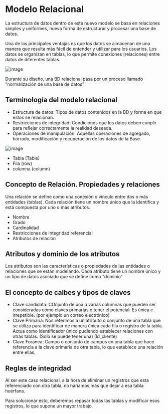 # Modelo Relacional

La estructura de datos dentro de este nuevo modelo se basa en relaciones simples y uniformes, nueva forma de estructurar y procesar una base de datos. 

Una de las principales ventajas es que los datos se almacenan de una manera que resulta más fácil de entender y utilizar para los usuarios. Los datos se organizan en tablas, lo que permite conexiones (relaciones) entre datos de diferentes tablas.

![image](https://github.com/user-attachments/assets/2f6049a4-0b75-494e-839f-0db07d62f00c)

Durante su diseño, una BD relacional pasa por un proceso llamado "normalización de una base de datos"

## Terminología del modelo relacional

- Estructura de datos: Tipos de datos contenidos en la BD y forma en que estos se relacionan.
- Restricciones de integridad: Condiciones que los datos deben cunplir para reflejar correctamente la realidad deseada.
- Operaciones de manipulación: Aquellas operaciones de agregado, borrado, modificación y recuperación de los datos de la Base.

![image](https://github.com/user-attachments/assets/10ffa13d-0c13-490e-af85-24c888493c60)

- Tabla (Table)
- Fila (row)
- columna (column)

## Concepto de Relación. Propiedades y relaciones

Una relación se define como una conexión o vínculo entre dos o más entidades (tablas). Cada relación tiene un nombre único que la identifica y está compuesta por uno o más atributos.

- Nombre
- Grado
- Cardinalidad
- Restricciones de integridad referencial
- Atributos de relación

## Atributos y dominio de los atributos

Los atributos son las características o propiedades de las entidades o relaciones que se están modelando. Cada atributo tiene un nombre único y un tipo de datos asociado que se define como "dominio"

## El concepto de calbes y tipos de claves

- Clave candidata: COnjunto de una o varias columnas que pueden ser consideradas como claves primarias o tener el potencial. Es única e irrepetible. (por ejemplo un correo electrónico)
- Clave Primaria: Nos referimos a un atributo o conjunto de una tabla que se utiliza para identificar de manera única cada fila o registro de la tabla. Actua como identificador único pudiendo establecer relaciones con otras tablas. (Solo se puede tener una) (Id_cliente)
- Clave Foranea: Campo o conjunto de campos en una tabla que hace referencia a la clave primaria de otra tabla, lo que establece una relación entre ellas.

## Reglas de integridad

Al ser este caso relacional, a la hora de eliminar un registros que esta referenciado con otra tabla, no haríamos más que dejar a esa tabla huérfana. 

Para solucionar esto, deberemos repasar todas las tablas y modificar esos registros, lo que supone un mayor trabajo. 

